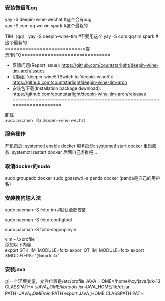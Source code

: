 ### 安装微信和qq
yay -S deepin-wine-wechat  #这个会有bug  
yay -S com.qq.weixin.spark #这个最新的  

TIM（qq）
yay -S deepin-wine-tim  #不要用这个
yay -S com.qq.tim.spark #这个最新的  
============================提示/INFO===============================  
* 反馈问题(Report issue):
  https://github.com/countstarlight/deepin-wine-tim-arch/issues
* 切换到 'deepin-wine5'(Switch to 'deepin-wine5'):
  https://github.com/countstarlight/deepin-wine-tim-arch
* 安装包下载(Installation package download):
  https://github.com/countstarlight/deepin-wine-tim-arch/releases
====================================================================  

卸载   
sudo pacman -Rs  deepin-wine-wechat

### 服务操作
开机自启: systemctl enable docker
服务启动: systemctl start docker
重启服务: systemctl restart docker
后面自己类推吧...


### 取消docker的sudo  
sudo groupadd docker 
sudo gpasswd -a panda docker  (panda是自己的用户名)

### 安装搜狗输入法
sudo pacman -S fcitx-im #默认全部安装

sudo pacman -S fcitx-configtool

sudo pacman -S fcitx-sogoupinyin

vim ~/.xprofile  
添加以下内容  
export GTK_IM_MODULE=fcitx
export QT_IM_MODULE=fcitx
export XMODIFIERS="@im=fcitx"

### 安装java 
加一个环境变量，文件位置是/etc/profile
JAVA_HOME=/home/hxy/java/jdk-13
CLASSPATH=.:$JAVA_HOME/lib/tools.jar:$JAVA_HOME/lib/dt.jar
PATH=$JAVA_HOME/bin:$PATH
export JAVA_HOME CLASSPATH PATH
